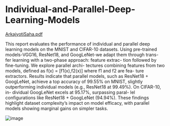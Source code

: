 # Individual-and-Parallel-Deep-Learning-Models

[ArkajyotiSaha.pdf](https://github.com/user-attachments/files/20843408/ArkajyotiSaha.pdf)

This report evaluates the performance of individual
and parallel deep learning models on the MNIST and
CIFAR-10 datasets. Using pre-trained models-VGG16,
ResNet18, and GoogLeNet-we adapt them through trans-
fer learning with a two-phase approach: feature extrac-
tion followed by fine-tuning. We explore parallel archi-
tectures combining features from two models, defined
as f(x) = [f1(x),f2(x)] where f1 and f2 are fea-
ture extractors. Results indicate that parallel models,
such as ResNet18 + GoogLeNet, achieve a top accuracy
of 99.55% on MNIST, slightly outperforming individual
models (e.g., ResNet18 at 99.49%). On CIFAR-10, in-
dividual GoogLeNet excels at 95.17%, surpassing paral-
lel configurations like ResNet18 + GoogLeNet (94.94%).
These findings highlight dataset complexity’s impact on
model efficacy, with parallel models showing marginal
gains on simpler tasks.

![image](https://github.com/user-attachments/assets/a443d08b-3da1-4dbf-acf0-1514f42c782b)
